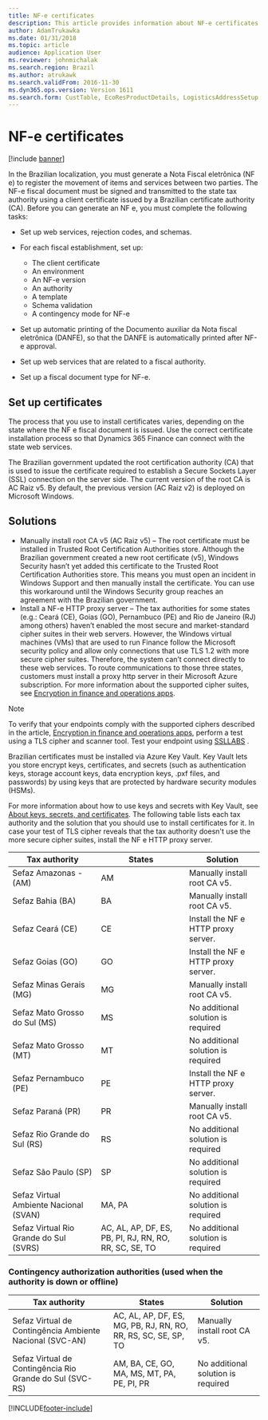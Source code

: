 ```yaml
---
title: NF-e certificates
description: This article provides information about NF-e certificates for Microsoft Dynamics 365 Finance and the solution you should use for each state tax authority.
author: AdamTrukawka
ms.date: 01/31/2018
ms.topic: article
audience: Application User
ms.reviewer: johnmichalak
ms.search.region: Brazil
ms.author: atrukawk
ms.search.validFrom: 2016-11-30
ms.dyn365.ops.version: Version 1611
ms.search.form: CustTable, EcoResProductDetails, LogisticsAddressSetup
---
```


# NF-e certificates

[!include [banner](../../includes/banner.md)]

In the Brazilian localization, you must generate a Nota Fiscal eletrônica (NF e) to register the movement of items and services between two parties.
The NF-e fiscal document must be signed and transmitted to the state tax authority using a client certificate issued by a Brazilian certificate authority (CA).
Before you can generate an NF e, you must complete the following tasks:
- Set up web services, rejection codes, and schemas.
- For each fiscal establishment, set up:

    - The client certificate
    - An environment
    - An NF-e version
    - An authority
    - A template
    - Schema validation
    - A contingency mode for NF-e
    
- Set up automatic printing of the Documento auxiliar da Nota fiscal eletrônica (DANFE), so that the DANFE is automatically printed after NF-e approval.
- Set up web services that are related to a fiscal authority.
- Set up a fiscal document type for NF-e.

## Set up certificates
The process that you use to install certificates varies, depending on the state where the NF e fiscal document is issued. Use the correct certificate installation process so that Dynamics 365 Finance can connect with the state web services.

The Brazilian government updated the root certification authority (CA) that is used to issue the certificate required  to establish a Secure Sockets Layer (SSL) connection on the server side. The current version of the root CA is AC Raiz v5. By default, the previous version (AC Raiz v2) is deployed on Microsoft Windows.

## Solutions
- Manually install root CA v5 (AC Raiz v5) – The root certificate must be installed in Trusted Root Certification Authorities store. Although the Brazilian government created a new root certificate (v5), Windows Security hasn’t yet added this certificate to the Trusted Root Certification Authorities store. This means you must open an incident in Windows Support and then manually install the certificate. You can use this workaround until the Windows Security group reaches an agreement with the Brazilian government.
- Install a NF-e HTTP proxy server – The tax authorities for some states (e.g.: Ceará (CE), Goias (GO), Pernambuco (PE) and Rio de Janeiro (RJ) among others) haven’t enabled the most secure and market-standard cipher suites in their web servers. However, the Windows virtual machines (VMs) that are used to run Finance follow the Microsoft security policy and allow only connections that use TLS 1.2 with more secure cipher suites. Therefore, the system can’t connect directly to these web services. To route communications to those three states, customers must install a proxy http server in their Microsoft Azure subscription. For more information about the supported cipher suites, see [Encryption in finance and operations apps](../../../fin-ops-core/dev-itpro/sysadmin/encryption.md).

> [!NOTE]
> To verify that your endpoints comply with the supported ciphers described in the article, [Encryption in finance and operations apps](../../../fin-ops-core/dev-itpro/sysadmin/encryption.md), perform a test using a TLS cipher and scanner tool. Test your endpoint using [SSLLABS](https://www.ssllabs.com/ssltest/analyze.html) .

Brazilian certificates must be installed via Azure Key Vault. Key Vault lets you store encrypt keys, certificates, and secrets (such as authentication keys, storage account keys, data encryption keys, .pxf files, and passwords) by using keys that are protected by hardware security modules (HSMs).

For more information about how to use keys and secrets with Key Vault, see [About keys, secrets, and certificates](/rest/api/keyvault/about-keys--secrets-and-certificates).
The following table lists each tax authority and the solution that you should use to install certificates for it. In case your test of TLS cipher reveals that the tax authority doesn't use the more secure cipher suites, install the NF e HTTP proxy server.

|Tax authority|	States|	Solution|
|-------------|-------|---------|
|Sefaz Amazonas - (AM)|	AM|	Manually install root CA v5.|
|Sefaz Bahia (BA)|	BA|	Manually install root CA v5.|
|Sefaz Ceará (CE)|	CE|	Install the NF e HTTP proxy server.|
|Sefaz Goias (GO)|	GO|	Install the NF e HTTP proxy server.|
|Sefaz Minas Gerais (MG)|	MG|	Manually install root CA v5.|
|Sefaz Mato Grosso do Sul (MS)|	MS|	No additional solution is required|
|Sefaz Mato Grosso (MT)|	MT|	No additional solution is required|
|Sefaz Pernambuco (PE)|	PE|	Install the NF e HTTP proxy server.|
|Sefaz Paraná (PR)|	PR|	Manually install root CA v5.|
|Sefaz Rio Grande do Sul (RS)|	RS|	No additional solution is required|
|Sefaz São Paulo (SP)|	SP|	No additional solution is required|
|Sefaz Virtual Ambiente Nacional (SVAN)|	MA, PA|	No additional solution is required|
|Sefaz Virtual Rio Grande do Sul (SVRS)|	AC, AL, AP, DF, ES, PB, PI, RJ, RN, RO, RR, SC, SE, TO|	No additional solution is required|

### Contingency authorization authorities (used when the authority is down or offline)

|Tax authority|	States|	Solution|
|-------------|-------|---------|
|Sefaz Virtual de Contingência Ambiente Nacional (SVC-AN)|	AC, AL, AP, DF, ES, MG, PB, RJ, RN, RO, RR, RS, SC, SE, SP, TO|	Manually install root CA v5.|
Sefaz Virtual de Contingência Rio Grande do Sul (SVC-RS)|	AM, BA, CE, GO, MA, MS, MT, PA, PE, PI, PR|	No additional solution is required|




[!INCLUDE[footer-include](../../../includes/footer-banner.md)]
